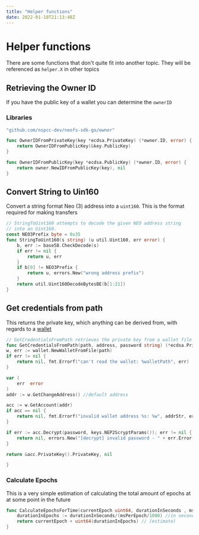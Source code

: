 ```yaml
---
title: "Helper functions"
date: 2022-01-18T21:13:48Z 
---
```


# Helper functions

There are some functions that don't quite fit into another topic. They will be referenced as `helper.X` in other topics


## Retrieving the Owner ID

If you have the public key of a wallet you can determine the `ownerID`

### Libraries

```go
"github.com/nspcc-dev/neofs-sdk-go/owner"
```

```go
func OwnerIDFromPrivateKey(key *ecdsa.PrivateKey) (*owner.ID, error) {
	return OwnerIDFromPublicKey(&key.PublicKey)
}

func OwnerIDFromPublicKey(key *ecdsa.PublicKey) (*owner.ID, error) {
	return owner.NewIDFromPublicKey(key), nil
}

```

## Convert String to Uin160

Convert a string format Neo (3) address into a `uint160`. This is the format required for making transfers

```go
// StringToUint160 attempts to decode the given NEO address string
// into an Uint160.
const NEO3Prefix byte = 0x35
func StringToUint160(s string) (u util.Uint160, err error) {
    b, err := base58.CheckDecode(s)
    if err != nil {
        return u, err
    }
    if b[0] != NEO3Prefix {
        return u, errors.New("wrong address prefix")
    }
    return util.Uint160DecodeBytesBE(b[1:21])
}
```

## Get credentials from path

This returns the private key, which anything can be derived from, with regards to a [wallet](wallets.md)

```go
// GetCredentialsFromPath retrieves the private key from a wallet file 
func GetCredentialsFromPath(path, address, password string) (*ecdsa.PrivateKey, error) {
w, err := wallet.NewWalletFromFile(path)
if err != nil {
    return nil, fmt.Errorf("can't read the wallet: %walletPath", err)
}

var (
    err  error
)
addr := w.GetChangeAddress() //default address

acc := w.GetAccount(addr)
if acc == nil {
    return nil, fmt.Errorf("invalid wallet address %s: %w", addrStr, err)
}

if err := acc.Decrypt(password, keys.NEP2ScryptParams()); err != nil {
    return nil, errors.New("[decrypt] invalid password - " + err.Error())
}

return &acc.PrivateKey().PrivateKey, nil

}
```

### Calculate Epochs

This is a very simple estimation of calculating the total amount of epochs at at some point in the future

```go
func CalculateEpochsForTime(currentEpoch uint64, durationInSeconds , msPerEpoch int64) uint64 {
	durationInEpochs := durationInSeconds/(msPerEpoch/1000) //in seconds
	return currentEpoch + uint64(durationInEpochs) // (estimate)
}
```
